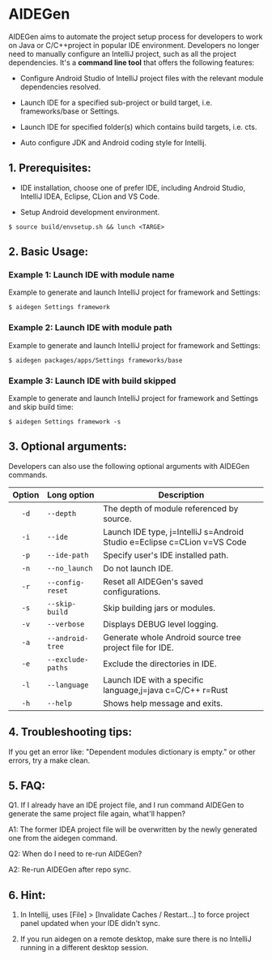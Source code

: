 # AIDEGen

AIDEGen aims to automate the project setup process for developers to work on
Java or C/C++project in popular IDE environment. Developers no longer need to manually
configure an IntelliJ project, such as all the project dependencies. It's a
**command line tool** that offers the following features:

*   Configure Android Studio of IntelliJ project files with the relevant module
    dependencies resolved.

*   Launch IDE for a specified sub-project or build target, i.e. frameworks/base
    or Settings.

*   Launch IDE for specified folder(s) which contains build targets, i.e. cts.

*   Auto configure JDK and Android coding style for Intellij.

## 1. Prerequisites:

*   IDE installation, choose one of prefer IDE, including Android Studio,
    IntelliJ IDEA, Eclipse, CLion and VS Code.

*   Setup Android development environment.

```
$ source build/envsetup.sh && lunch <TARGE>
```

## 2. Basic Usage:

### Example 1: Launch IDE with module name

Example to generate and launch IntelliJ project for framework and Settings:

```
$ aidegen Settings framework
```

### Example 2: Launch IDE with module path

Example to generate and launch IntelliJ project for framework and Settings:

```
$ aidegen packages/apps/Settings frameworks/base
```

### Example 3: Launch IDE with build skipped

Example to generate and launch IntelliJ project for framework and Settings and
skip build time:

```
$ aidegen Settings framework -s
```

## 3. Optional arguments:

Developers can also use the following optional arguments with AIDEGen commands.

| Option | Long option       | Description                                     |
| :----: | :---------------- | ----------------------------------------------- |
| `-d`   | `--depth`         | The depth of module referenced by source.       |
| `-i`   | `--ide`           | Launch IDE type, j=IntelliJ s=Android Studio e=Eclipse c=CLion v=VS Code|
| `-p`   | `--ide-path`      | Specify user's IDE installed path.              |
| `-n`   | `--no_launch`     | Do not launch IDE.                              |
| `-r`   | `--config-reset`  | Reset all AIDEGen's saved configurations.       |
| `-s`   | `--skip-build`    | Skip building jars or modules.                  |
| `-v`   | `--verbose`       | Displays DEBUG level logging.                   |
| `-a`   | `--android-tree`  | Generate whole Android source tree project file for IDE.|
| `-e`   | `--exclude-paths` | Exclude the directories in IDE.                 |
| `-l`   | `--language`      | Launch IDE with a specific language,j=java c=C/C++ r=Rust|
| `-h`   | `--help`          | Shows help message and exits.                   |

## 4. Troubleshooting tips:

If you get an error like: "Dependent modules dictionary is empty." or other errors, try a make
clean.

## 5. FAQ:

Q1. If I already have an IDE project file, and I run command AIDEGen to generate
the same project file again, what'll happen?

A1: The former IDEA project file will be overwritten by the newly generated one
from the aidegen command.

Q2: When do I need to re-run AIDEGen?

A2: Re-run AIDEGen after repo sync.

## 6. Hint:

1. In Intellij, uses [File] > [Invalidate Caches / Restart...] to force
       project panel updated when your IDE didn't sync.

2. If you run aidegen on a remote desktop, make sure there is no IntelliJ
       running in a different desktop session.
